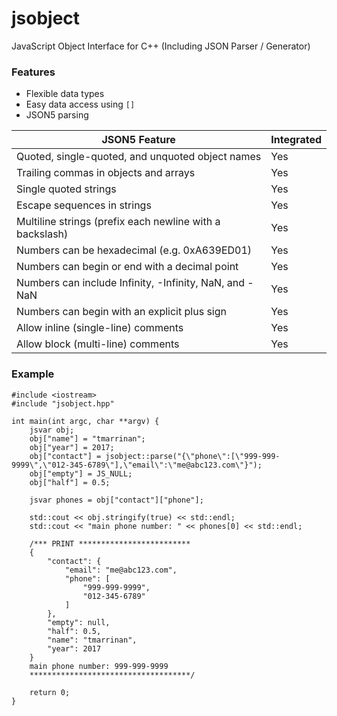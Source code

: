 # jsobject
JavaScript Object Interface for C++ (Including JSON Parser / Generator)

### Features
* Flexible data types
* Easy data access using `[]`
* JSON5 parsing

| JSON5 Feature                                            | Integrated |
|----------------------------------------------------------|------------|
| Quoted, single-quoted, and unquoted object names         | Yes        |
| Trailing commas in objects and arrays                    | Yes        |
| Single quoted strings                                    | Yes        |
| Escape sequences in strings                              | Yes        |
| Multiline strings (prefix each newline with a backslash) | Yes        |
| Numbers can be hexadecimal (e.g. 0xA639ED01)             | Yes        |
| Numbers can begin or end with a decimal point            | Yes        |
| Numbers can include Infinity, -Infinity, NaN, and -NaN   | Yes        |
| Numbers can begin with an explicit plus sign             | Yes        |
| Allow inline (single-line) comments                      | Yes        |
| Allow block (multi-line) comments                        | Yes        |

### Example
```
#include <iostream>
#include "jsobject.hpp"

int main(int argc, char **argv) {
    jsvar obj;
    obj["name"] = "tmarrinan";
    obj["year"] = 2017;
    obj["contact"] = jsobject::parse("{\"phone\":[\"999-999-9999\",\"012-345-6789\"],\"email\":\"me@abc123.com\"}");
    obj["empty"] = JS_NULL;
    obj["half"] = 0.5;

    jsvar phones = obj["contact"]["phone"];

    std::cout << obj.stringify(true) << std::endl;
    std::cout << "main phone number: " << phones[0] << std::endl;

    /*** PRINT *************************
    {
        "contact": {
            "email": "me@abc123.com",
            "phone": [
                "999-999-9999",
                "012-345-6789"
            ]
        },
        "empty": null,
        "half": 0.5,
        "name": "tmarrinan",
        "year": 2017
    }
    main phone number: 999-999-9999
    ************************************/

    return 0;
}
```
